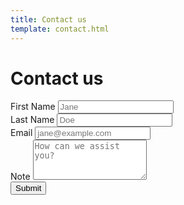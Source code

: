 ```yaml
---
title: Contact us
template: contact.html
---
```



# Contact us

<form class="w-full max-w-lg" id="contact-form" method="POST">
  <input type="hidden" name="access_key" value="068bf6fb-3d8b-4d74-94f9-54ce4151708c">
  <div class="flex flex-wrap -mx-3 mb-4">
    <div class="w-full md:w-1/2 px-3 mb-6 md:mb-0">
      <label class="block uppercase tracking-wide text-gray-700 text-xs font-bold mb-1" for="grid-first-name">
        First Name
      </label>
      <input class="border-solid appearance-none block w-full bg-gray-200 text-gray-700 border border-gray-200 rounded py-3 px-4 leading-tight focus:outline-none focus:bg-white focus:border-gray-300" id="grid-first-name" type="text" placeholder="Jane" name="firstName" required>
      <!--  <p class="text-red-500 text-xs italic">Please fill out this field.</p> -->
    </div>
    <div class="w-full md:w-1/2 px-3">
      <label class="block uppercase tracking-wide text-gray-700 text-xs font-bold mb-1" for="grid-last-name">
        Last Name
      </label>
      <input class="border-solid appearance-none block w-full bg-gray-200 text-gray-700 border border-gray-200 rounded py-3 px-4 leading-tight focus:outline-none focus:bg-white focus:border-gray-300" id="grid-last-name" type="text" placeholder="Doe" name="lastName" required>
      <!--  <p class="text-red-500 text-xs italic">Please fill out this field.</p> -->
    </div>
  </div>
  <div class="flex flex-wrap -mx-3 mb-4">
    <div class="w-full px-3">
      <label class="block uppercase tracking-wide text-gray-700 text-xs font-bold mb-1" for="grid-email">
        Email
      </label>
      <input class="border-solid appearance-none block w-full bg-gray-200 text-gray-700 border border-gray-200 rounded py-3 px-4 leading-tight focus:outline-none focus:bg-white focus:border-gray-300" id="grid-email" type="text"
    pattern="[^@\s]+@[^@\s]+\.[^@\s]+" placeholder="jane@example.com" name="email" required>
      <!--  <p class="text-red-500 text-xs italic">Please fill out this field.</p> -->
    </div>
  </div>
  
  <div class="flex flex-wrap -mx-3 mb-4">
    <div class="w-full px-3">
      <label class="block uppercase tracking-wide text-gray-700 text-xs font-bold mb-1" for="grid-note">
        Note
      </label>
      <textarea rows="3" style="min-height: 4rem" class="appearance-none block w-full bg-gray-200 text-gray-700 border border-gray-200 rounded py-3 px-4 mb-3 leading-tight focus:outline-none focus:bg-white focus:border-gray-300" id="grid-note" type="text" placeholder="How can we assist you?" name="message" required></textarea>
      <!--  <p class="text-red-500 text-xs italic">Please fill out this field.</p> -->
    </div>
  </div>
  <input type="checkbox" name="botcheck" class="hidden" style="display: none;">
  <div class="flex flex-wrap -mx-3">
    <div class="w-full px-3 mb-6 md:mb-0">
      <button  class="float-right bg-initi-dark hover:bg-initi-light text-white font-bold py-2 px-8 rounded focus:outline-none focus:shadow-outline" type="submit">
        Submit
      </button>
    </div>
  </div>
</form>

<div class="flex h-40" id="form-thanks" style="display: none;">
    <div class="w-full max-w-lg my-auto">
        <div class="mx-auto text-center text-lg text-gray-700">
        Thank you for reaching out to us! <br />
        </div>
        <div class="mx-auto text-center text-sm text-gray-500">
        We will get back to you as soon as possible.
        </div>
    </div>
</div>

<div class="flex h-40" id="form-wait" style="display: none;">
    <div class="w-full max-w-lg my-auto">
        <div class="mx-auto text-center text-sm text-gray-500">
        Submitting the form...
        </div>
    </div>
</div>

<div class="flex h-40" id="form-error" style="display: none;">
    <div class="w-full max-w-lg my-auto">
        <div class="mx-auto text-center text-lg text-gray-700">
        Something went wrong! <br />
        </div>
        <div class="mx-auto text-center text-sm text-gray-500">
        Please try again later.
        </div>
    </div>
</div>




<script>
  function hideAll(){
      document.getElementById("contact-form").style.display = "none";
      document.getElementById("form-error").style.display = "none";
      document.getElementById("form-wait").style.display = "none";
      document.getElementById("form-thanks").style.display = "none";
      var h1s = document.getElementsByTagName("h1");
      for (var i = 0; i < h1s.length; i++) {
          var h1 = h1s[i];
          h1.innerHTML = "";
      }
  };
  function showThanks(){
      document.getElementById("form-thanks").style.display = "flex";
  };
  function showWait(){
      document.getElementById("form-wait").style.display = "flex";
  };
  function showError(){
      document.getElementById("form-error").style.display = "flex";
  };

  const form = document.getElementById('contact-form');

  form.addEventListener('submit', function(e) {
    e.preventDefault();
    const formData = new FormData(form);
    const object = Object.fromEntries(formData);
    const json = JSON.stringify(object);
    hideAll();
    showWait();

    fetch('https://api.web3forms.com/submit', {
            method: 'POST',
            headers: {
                'Content-Type': 'application/json',
                'Accept': 'application/json'
            },
            body: json
    })
    .then(async (response) => {
        let json = await response.json();
        if (response.status == 200) {
            hideAll();
            showThanks();
        } else {
            console.log(response);
            hideAll();
            showError();
        }
    })
    .catch(error => {
        console.log(error);
        hideAll();
        showError();
    });
  });
</script>